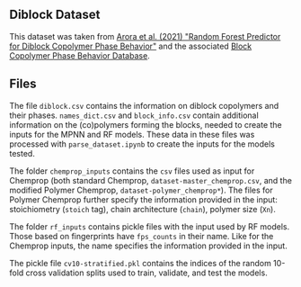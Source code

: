 ## Diblock Dataset
This dataset was taken from [Arora et al. (2021) "Random Forest Predictor for Diblock Copolymer Phase Behavior"](https://pubs.acs.org/doi/abs/10.1021/acsmacrolett.1c00521) and the associated [Block Copolymer Phase Behavior Database](https://github.com/olsenlabmit/BCDB).


## Files
The file `diblock.csv` contains the information on diblock copolymers and their phases.  `names_dict.csv` and `block_info.csv` contain additional information on the (co)polymers forming the blocks, needed to create the inputs for the MPNN and RF models. These data in these files was processed with `parse_dataset.ipynb` to create the inputs for the models tested.

The folder `chemprop_inputs` contains the `csv` files used as input for Chemprop (both standard Chemprop, `dataset-master_chemprop.csv`, and the modified Polymer Chemprop, `dataset-polymer_chemprop*`). The files for Polymer Chemprop further specify the information provided in the input: stoichiometry (`stoich` tag), chain architecture (`chain`), polymer size (`Xn`).

The folder `rf_inputs` contains pickle files with the input used by RF models. Those based on fingerprints have `fps_counts` in their name. Like for the Chemprop inputs, the name specifies the information provided in the input.

The pickle file `cv10-stratified.pkl` contains the indices of the random 10-fold cross validation splits used to train, validate, and test the models.